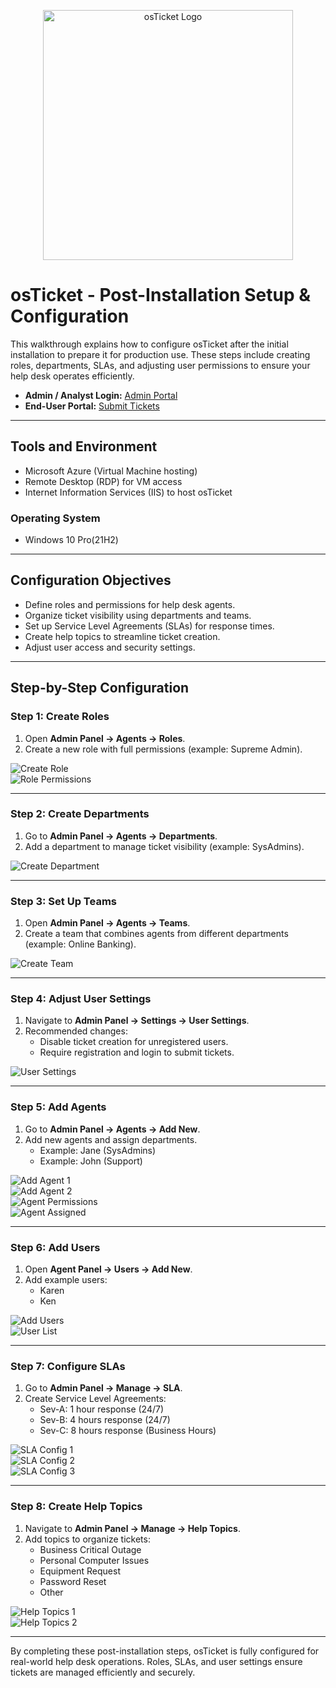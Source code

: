 <p align="center">
  <img src="https://i.imgur.com/Clzj7Xs.png" alt="osTicket Logo" width="400"/>
</p>

# osTicket - Post-Installation Setup & Configuration

This walkthrough explains how to configure osTicket after the initial installation to prepare it for production use. These steps include creating roles, departments, SLAs, and adjusting user permissions to ensure your help desk operates efficiently.

- **Admin / Analyst Login:** [Admin Portal](http://localhost/osTicket/scp/login.php)  
- **End-User Portal:** [Submit Tickets](http://localhost/osTicket)

---

## Tools and Environment

- Microsoft Azure (Virtual Machine hosting)
- Remote Desktop (RDP) for VM access
- Internet Information Services (IIS) to host osTicket

### Operating System
- Windows 10 Pro(21H2)

---

## Configuration Objectives

- Define roles and permissions for help desk agents.
- Organize ticket visibility using departments and teams.
- Set up Service Level Agreements (SLAs) for response times.
- Create help topics to streamline ticket creation.
- Adjust user access and security settings.

---

## Step-by-Step Configuration

### Step 1: Create Roles
1. Open **Admin Panel → Agents → Roles**.
2. Create a new role with full permissions (example: Supreme Admin).

![Create Role](https://github.com/user-attachments/assets/dd1f2373-7147-4a4d-9b20-565ea0f363ff)  
![Role Permissions](https://github.com/user-attachments/assets/9e2b8b13-ffb1-479f-aed5-64f45d590379)

---

### Step 2: Create Departments
1. Go to **Admin Panel → Agents → Departments**.
2. Add a department to manage ticket visibility (example: SysAdmins).

![Create Department](https://github.com/user-attachments/assets/1e219835-21a6-4987-a193-937a87d7f9b1)

---

### Step 3: Set Up Teams
1. Open **Admin Panel → Agents → Teams**.
2. Create a team that combines agents from different departments (example: Online Banking).

![Create Team](https://github.com/user-attachments/assets/7b0e4f93-e614-400c-b7a0-67e3f7f7e308)

---

### Step 4: Adjust User Settings
1. Navigate to **Admin Panel → Settings → User Settings**.
2. Recommended changes:
   - Disable ticket creation for unregistered users.
   - Require registration and login to submit tickets.

![User Settings](https://github.com/user-attachments/assets/bf61aa9b-d246-40fb-ab72-19a0e4fe4d7e)

---

### Step 5: Add Agents
1. Go to **Admin Panel → Agents → Add New**.
2. Add new agents and assign departments.  
   - Example: Jane (SysAdmins)  
   - Example: John (Support)

![Add Agent 1](https://github.com/user-attachments/assets/3bd02a07-516c-487c-a125-8b9a63159fca)  
![Add Agent 2](https://github.com/user-attachments/assets/39bfc106-1a9a-4085-a932-47dc1b35a8d2)  
![Agent Permissions](https://github.com/user-attachments/assets/ecde1247-be9a-443e-a808-c0897ccfe4cc)  
![Agent Assigned](https://github.com/user-attachments/assets/ea57ba21-029f-4ed5-9540-9316843e3849)

---

### Step 6: Add Users
1. Open **Agent Panel → Users → Add New**.
2. Add example users:
   - Karen
   - Ken

![Add Users](https://github.com/user-attachments/assets/206151c8-f6ce-4b02-8867-5b4d5f942857)  
![User List](https://github.com/user-attachments/assets/b5f4d93b-8314-44a9-9734-0b552e120a3c)

---

### Step 7: Configure SLAs
1. Go to **Admin Panel → Manage → SLA**.
2. Create Service Level Agreements:
   - Sev-A: 1 hour response (24/7)
   - Sev-B: 4 hours response (24/7)
   - Sev-C: 8 hours response (Business Hours)

![SLA Config 1](https://github.com/user-attachments/assets/b3e82dc9-8f86-4376-af93-d00097f34cf6)  
![SLA Config 2](https://github.com/user-attachments/assets/5e57a1cf-44ed-406d-aa0b-1f7cadac2343)  
![SLA Config 3](https://github.com/user-attachments/assets/65d45620-f0e4-4d95-a572-2b114a2920c4)

---

### Step 8: Create Help Topics
1. Navigate to **Admin Panel → Manage → Help Topics**.
2. Add topics to organize tickets:
   - Business Critical Outage
   - Personal Computer Issues
   - Equipment Request
   - Password Reset
   - Other

![Help Topics 1](https://github.com/user-attachments/assets/1c6ceb7d-2df0-4f65-9190-456ce9a422a9)  
![Help Topics 2](https://github.com/user-attachments/assets/20cf716b-9eb3-49f2-95ad-7a9db573dca1)

---

By completing these post-installation steps, osTicket is fully configured for real-world help desk operations. Roles, SLAs, and user settings ensure tickets are managed efficiently and securely.

